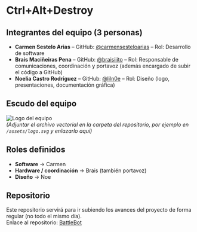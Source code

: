 # Ctrl+Alt+Destroy  

## Integrantes del equipo (3 personas)  
- **Carmen Sestelo Arias** – GitHub: [@carmensesteloarias](https://github.com/carmensesteloarias) – Rol: Desarrollo de software  
- **Brais Maciñeiras Pena** – GitHub: [@braisiiito](https://github.com/braisiiito) – Rol: Responsable de comunicaciones, coordinación y portavoz (además encargado de subir el código a GitHub)  
- **Noelia Castro Rodríguez** – GitHub: [@liln0e](https://github.com/liln0e) – Rol: Diseño (logo, presentaciones, documentación gráfica)  

## Escudo del equipo  
![Logo del equipo](ruta/del/logo.png)  
*(Adjuntar el archivo vectorial en la carpeta del repositorio, por ejemplo en `/assets/logo.svg` y enlazarlo aquí)*  

## Roles definidos  
- **Software** → Carmen  
- **Hardware / coordinación** → Brais (también portavoz)  
- **Diseño** → Noe  

## Repositorio  
Este repositorio servirá para ir subiendo los avances del proyecto de forma regular (no todo el mismo día).  
Enlace al repositorio: [BattleBot](https://github.com/carmensesteloarias/BattleBot)
